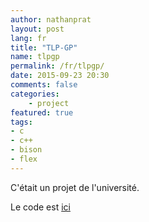 ```yaml
---
author: nathanprat
layout: post
lang: fr
title: "TLP-GP"
name: tlpgp
permalink: /fr/tlpgp/
date: 2015-09-23 20:30
comments: false
categories:
    - project
featured: true
tags:
- c
- c++
- bison
- flex
---
```


C'était un projet de l'université.

Le code est [ici](https://github.com/nathanprat/tlp-gp)
